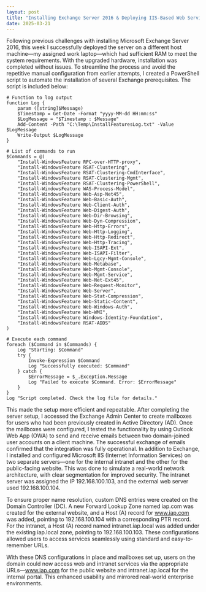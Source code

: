 ```yaml
---
layout: post
title: "Installing Exchange Server 2016 & Deploying IIS-Based Web Services"
date: 2025-03-21
---
```


Following previous challenges with installing Microsoft Exchange Server 2016, this week I successfully deployed the server on a different host machine—my assigned work laptop—which had sufficient RAM to meet the system requirements. With the upgraded hardware, installation was completed without issues. To streamline the process and avoid the repetitive manual configuration from earlier attempts, I created a PowerShell script to automate the installation of several Exchange prerequisites. The script is included below:

```
# Function to log output
function Log {
    param ([string]$Message)
    $Timestamp = Get-Date -Format "yyyy-MM-dd HH:mm:ss"
    $LogMessage = "$Timestamp : $Message"
    Add-Content -Path "C:\Temp\InstallFeaturesLog.txt" -Value $LogMessage
    Write-Output $LogMessage
}

# List of commands to run
$Commands = @(
    "Install-WindowsFeature RPC-over-HTTP-proxy",
    "Install-WindowsFeature RSAT-Clustering",
    "Install-WindowsFeature RSAT-Clustering-CmdInterface",
    "Install-WindowsFeature RSAT-Clustering-Mgmt",
    "Install-WindowsFeature RSAT-Clustering-PowerShell",
    "Install-WindowsFeature WAS-Process-Model",
    "Install-WindowsFeature Web-Asp-Net45",
    "Install-WindowsFeature Web-Basic-Auth",
    "Install-WindowsFeature Web-Client-Auth",
    "Install-WindowsFeature Web-Digest-Auth",
    "Install-WindowsFeature Web-Dir-Browsing",
    "Install-WindowsFeature Web-Dyn-Compression",
    "Install-WindowsFeature Web-Http-Errors",
    "Install-WindowsFeature Web-Http-Logging",
    "Install-WindowsFeature Web-Http-Redirect",
    "Install-WindowsFeature Web-Http-Tracing",
    "Install-WindowsFeature Web-ISAPI-Ext",
    "Install-WindowsFeature Web-ISAPI-Filter",
    "Install-WindowsFeature Web-Lgcy-Mgmt-Console",
    "Install-WindowsFeature Web-Metabase",
    "Install-WindowsFeature Web-Mgmt-Console",
    "Install-WindowsFeature Web-Mgmt-Service",
    "Install-WindowsFeature Web-Net-Ext45",
    "Install-WindowsFeature Web-Request-Monitor",
    "Install-WindowsFeature Web-Server",
    "Install-WindowsFeature Web-Stat-Compression",
    "Install-WindowsFeature Web-Static-Content",
    "Install-WindowsFeature Web-Windows-Auth",
    "Install-WindowsFeature Web-WMI",
    "Install-WindowsFeature Windows-Identity-Foundation",
    "Install-WindowsFeature RSAT-ADDS"
)

# Execute each command
foreach ($Command in $Commands) {
    Log "Starting: $Command"
    try {
        Invoke-Expression $Command
        Log "Successfully executed: $Command"
    } catch {
        $ErrorMessage = $_.Exception.Message
        Log "Failed to execute $Command. Error: $ErrorMessage"
    }
}
Log "Script completed. Check the log file for details."
```

This made the setup more efficient and repeatable. After completing the server setup, I accessed the Exchange Admin Center to create mailboxes for users who had been previously created in Active Directory (AD). Once the mailboxes were configured, I tested the functionality by using Outlook Web App (OWA) to send and receive emails between two domain-joined user accounts on a client machine. The successful exchange of emails confirmed that the integration was fully operational.
In addition to Exchange, I installed and configured Microsoft IIS (Internet Information Services) on two separate servers—one for the internal intranet and the other for the public-facing website. This was done to simulate a real-world network architecture, with clear segmentation for improved security. The intranet server was assigned the IP 192.168.100.103, and the external web server used 192.168.100.104.

To ensure proper name resolution, custom DNS entries were created on the Domain Controller (DC). A new Forward Lookup Zone named iap.com was created for the external website, and a Host (A) record for www.iap.com was added, pointing to 192.168.100.104 with a corresponding PTR record. For the intranet, a Host (A) record named intranet.iap.local was added under the existing iap.local zone, pointing to 192.168.100.103. These configurations allowed users to access services seamlessly using standard and easy-to-remember URLs.

With these DNS configurations in place and mailboxes set up, users on the domain could now access web and intranet services via the appropriate URLs—www.iap.com for the public website and intranet.iap.local for the internal portal. This enhanced usability and mirrored real-world enterprise environments.
